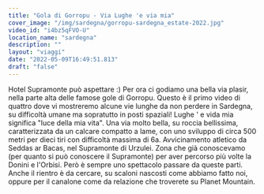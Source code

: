 ```yaml
---
title: "Gola di Gorropu - Via Lughe 'e via mia"
cover_image: "/img/sardegna/gorropu-sardegna_estate-2022.jpg"
video_id: "i4bz5qFVO-U"
location_name: "sardegna"
description: ""
layout: "viaggi"
date: "2022-05-09T16:49:51.813"
draft: "false"
---
```


Hotel Supramonte può aspettare :)
Per ora ci godiamo una bella via plasir, nella parte alta delle famose gole di Gorropu.
Questo è il primo video di quattro dove vi mostreremo alcune vie lunghe da non perdere in Sardegna, su difficoltà umane ma sopratutto in posti spaziali!
Lughe ' e vida mia significa "luce della mia vita".
Una via molto bella, su roccia bellissima, caratterizzata da un calcare compatto a lame, con uno sviluppo di circa 500 metri per dieci tiri con difficoltà massima di 6a.
Avvicinamento atletico da Seddas ar Bacas, nel Supramonte di Urzulei. Zona che già conoscevamo (per quanto si può conoscere il Supramonte) per aver percorso più volte la Donini e l'Orbisi. Però è sempre uno spettacolo passare da queste parti.
Anche il rientro è da cercare, su scaloni nascosti come abbiamo fatto noi, oppure per il canalone come da relazione che troverete su Planet Mountain.